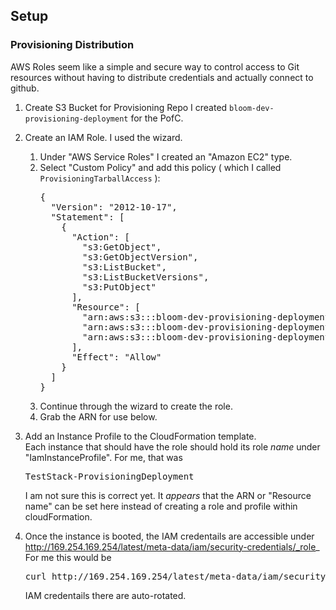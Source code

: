 
## Setup

### Provisioning Distribution

AWS Roles seem like a simple and secure way to control access to Git resources without having to distribute credentials and actually connect to github.

1. Create S3 Bucket for Provisioning Repo
   I created `bloom-dev-provisioning-deployment` for the PofC.

1. Create an IAM Role.  I used the wizard. 
   1. Under "AWS Service Roles" I created an "Amazon EC2" type.
   2. Select "Custom Policy" and add this policy ( which I called `ProvisioningTarballAccess` ):
      <pre>
      {
        "Version": "2012-10-17",
        "Statement": [
          {
            "Action": [
              "s3:GetObject",
              "s3:GetObjectVersion",
              "s3:ListBucket",
              "s3:ListBucketVersions",
              "s3:PutObject"
            ],
            "Resource": [
              "arn:aws:s3:::bloom-dev-provisioning-deployment",
              "arn:aws:s3:::bloom-dev-provisioning-deployment/",
              "arn:aws:s3:::bloom-dev-provisioning-deployment/*"
            ],
            "Effect": "Allow"
          }
        ]
      }
      </pre>
   3. Continue through the wizard to create the role.
   4. Grab the ARN for use below.

1. Add an Instance Profile to the CloudFormation template.  
   Each instance that should have the role should hold its role _name_ under "IamInstanceProfile".
   For me, that was 
   <pre>
   TestStack-ProvisioningDeployment
   </pre>
   I am not sure this is correct yet.  It _appears_ that the ARN or "Resource name" can be set here instead of 
   creating a role and profile within cloudFormation.

1. Once the instance is booted, the IAM credentails are accessible under
   http://169.254.169.254/latest/meta-data/iam/security-credentials/_role_
   For me this would be
   <pre>
   curl http://169.254.169.254/latest/meta-data/iam/security-credentials/TestStack-ProvisioningDeployment
   </pre>
   IAM credentails there are auto-rotated.  
